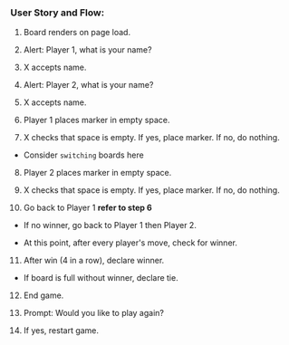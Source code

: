 ### User Story and Flow:

1. Board renders on page load.

2. Alert: Player 1, what is your name?

3. X accepts name.

4. Alert: Player 2, what is your name?

5. X accepts name.

6. Player 1 places marker in empty space.

7. X checks that space is empty.
   If yes, place marker.
   If no, do nothing.

* Consider ``switching`` boards here

8. Player 2 places marker in empty space.

9. X checks that space is empty.
   If yes, place marker.
   If no, do nothing.

10. Go back to Player 1 **refer to step 6**


* If no winner, go back to Player 1 then Player 2.

* At this point, after every player's move, check for winner.

11. After win (4 in a row), declare winner.

* If board is full without winner, declare tie.

12. End game.

13. Prompt: Would you like to play again?

14. If yes, restart game.
